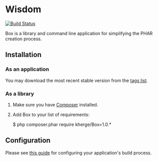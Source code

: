 # Wisdom

[![Build Status](https://secure.travis-ci.org/kherge/Box.png?branch=master)](http://travis-ci.org/kherge/Box)

Box is a library and command line application for simplifying the PHAR creation process.

## Installation

### As an application

You may download the most recent stable version from the [tags list][tags].

### As a library

1. Make sure you have [Composer][Composer] installed.
2. Add Box to your list of requirements:

    $ php composer.phar require kherge/Box=1.0.*

## Configuration

Please see [this guide][guide] for configuring your application's build process.

[Composer]: http://getcomposer.org/
[guide]: https://github.com/kherge/Box/wiki/Configuration
[tags]: https://github.com/kherge/Box/tags
